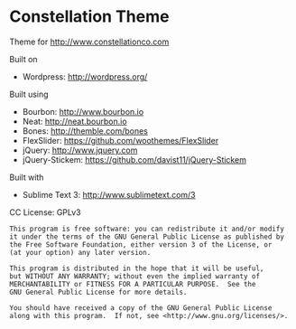 Constellation Theme
========
Theme for http://www.constellationco.com

Built on
* Wordpress: http://wordpress.org/

Built using
* Bourbon: http://www.bourbon.io
* Neat: http://neat.bourbon.io
* Bones: http://themble.com/bones
* FlexSlider: https://github.com/woothemes/FlexSlider
* jQuery: http://www.jquery.com
* jQuery-Stickem: https://github.com/davist11/jQuery-Stickem

Built with
* Sublime Text 3: http://www.sublimetext.com/3

CC License: GPLv3

    This program is free software: you can redistribute it and/or modify
    it under the terms of the GNU General Public License as published by
    the Free Software Foundation, either version 3 of the License, or
    (at your option) any later version.

    This program is distributed in the hope that it will be useful,
    but WITHOUT ANY WARRANTY; without even the implied warranty of
    MERCHANTABILITY or FITNESS FOR A PARTICULAR PURPOSE.  See the
    GNU General Public License for more details.

    You should have received a copy of the GNU General Public License
    along with this program.  If not, see <http://www.gnu.org/licenses/>.

